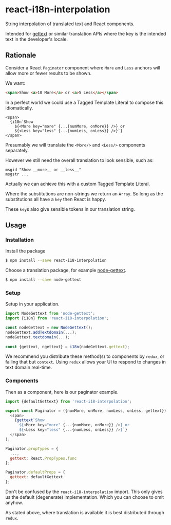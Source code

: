 # react-i18n-interpolation

String interpolation of translated text and React components.

Intended for [gettext](https://www.npmjs.com/search?q=gettext) or similar translation APIs where the
key is the intended text in the developer's locale.

## Rationale

Consider a React `Paginator` component where `More` and `Less` anchors will allow more or fewer results to be shown.

We want:

```html
<span>Show <a>10 More</a> or <a>5 Less</a></span>
```

In a perfect world we could use a Tagged Template Literal to compose this idiomatically.

```
<span>
  {i18n`Show
    ${<More key="more" {...{numMore, onMore}} />} or
    ${<Less key="less" {...{numLess, onLess}} />}`}
</span>
```

Presumably we will translate the `<More/>` and `<Less/>` components separately.

However we still need the overall translation to look sensible, such as:

```
msgid "Show __more__ or __less__"
msgstr ...
```

Actually we can achieve this with a custom Tagged Template Literal.

Where the substitutions are non-strings we return an `Array`. So long as the substitutions all have a `key` then React is happy.

These `key`s also give sensible tokens in our translation string. 

## Usage

### Installation

Install the package

```bash
$ npm install --save react-i18-interpolation
```

Choose a translation package, for example [node-gettext](https://www.npmjs.com/search?q=gettext).

```bash
$ npm install --save node-gettext
```

### Setup

Setup in your application.

```javascript
import NodeGettext from 'node-gettext';
import {i18n} from 'react-i18-interpolation';

const nodeGettext = new NodeGettext();
nodeGettext.addTextdomain(...);
nodeGettext.textdomain(...);
  
const {gettext, ngettext} = i18n(nodeGettext.gettext);
```

We recommend you distribute these method(s) to components by `redux`, or failing that but `context`. Using `redux` allows your UI to respond to changes in text domain real-time.


### Components

Then as a component, here is our paginator example.

```javascript
import {defaultGettext} from 'react-i18-interpolation';

export const Paginator = ({numMore, onMore, numLess, onLess, gettext}) => (
  <span>
    {gettext`Show
      ${<More key="more" {...{numMore, onMore}} />} or
      ${<Less key="less" {...{numLess, onLess}} />}`}
  </span>
);

Paginator.propTypes = {
  ...,
  gettext: React.PropTypes.func
};

Paginator.defaultProps = {
  gettext: defaultGettext
};
```

Don't be confused by the `react-i18-interpolation` import. This only gives us the default (degenerate) implementation. Which you can choose to omit anyhow.

As stated above, where translation is available it is best distributed through `redux`.
